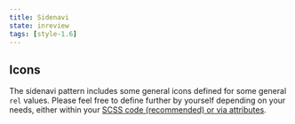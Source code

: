 ```yaml
---
title: Sidenavi
state: inreview
tags: [style-1.6]
---
```


## Icons

The sidenavi pattern includes some general icons defined for some general `rel` values. Please feel free to define further by yourself depending on your needs, either within your [SCSS code (recommended) or via attributes](/?p=viewall-base-icons).
